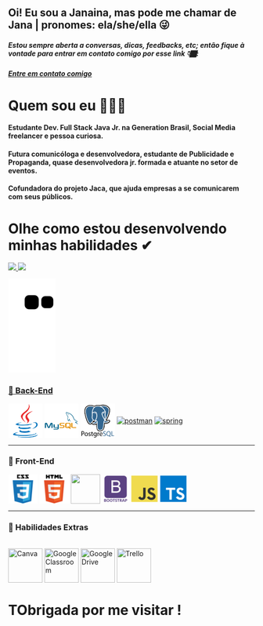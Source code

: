 <h2> Oi! Eu sou a Janaina, mas pode me chamar de Jana | pronomes: ela/she/ella 😜
<h5>Estou sempre aberta a conversas, dicas, feedbacks, etc; então fique à vontade para entrar em contato comigo por esse link 👇🏾:</h3>
<h5> <a href="https://linktr.ee/JGMR" target="_blank"><i>Entre em contato comigo</i></a></h2>

  <h1> Quem sou eu 🙋🏾‍♀️
  
<h4> Estudante Dev. Full Stack Java Jr. na Generation Brasil, Social Media freelancer e pessoa curiosa.

<h4>Futura comunicóloga e desenvolvedora, estudante de Publicidade e Propaganda, quase desenvolvedora jr. formada e atuante no setor de eventos.

<h4>Cofundadora do projeto Jaca, que ajuda empresas a se comunicarem com seus públicos. 
  
 <h1>Olhe como estou desenvolvendo minhas habilidades ✔</h3>
</p>
  

 <div>
  <a href="https://github.com/JanainaGarbugio">
  <img height="180em" src="https://github-readme-stats.vercel.app/api?username=JanainaGarbugio&show_icons=true&theme=dracula&include_all_commits=true&count_private=true"/>
  <img height="180em" src="https://github-readme-stats.vercel.app/api/top-langs/?username=JanainaGarbugio&layout=compact&langs_count=7&theme=dracula"/>
</div>
   
   ![Snake animation](https://github.com/rafaballerini/rafaballerini/blob/output/github-contribution-grid-snake.svg)

  <h3> 🤎 Back-End</h3>
<div style="display: inline_block; padding-right:100">
<a href="https://www.java.com" target="_blank" title="Java"><img align="center" src="https://raw.githubusercontent.com/devicons/devicon/master/icons/java/java-original.svg" alt="java" width="70" height="70"/></a> 
<a href="https://www.mysql.com/" target="_blank" title="MySQL"><img align="center" src="https://raw.githubusercontent.com/devicons/devicon/master/icons/mysql/mysql-original-wordmark.svg" alt="mysql" width="70" height="70"/></a>
<a href="https://www.postgresql.org" target="_blank" title="PostgreSQL"><img align="center" src="https://raw.githubusercontent.com/devicons/devicon/master/icons/postgresql/postgresql-original-wordmark.svg" alt="postgresql" width="70" height="70"/></a>
<a href="https://postman.com" target="_blank" title="PostMan"><img align="center" src="https://www.vectorlogo.zone/logos/getpostman/getpostman-icon.svg" alt="postman" width=width="70" height="70"/></a> 
<a href="https://spring.io/" target="_blank" title="SpringBoot"><img align="center" src="https://www.vectorlogo.zone/logos/springio/springio-icon.svg" alt="spring" width="70" height="70"/></a>
</div>


  
<hr>
<h3> 🤎 Front-End</h3>
<div> 
    <a href="https://www.w3schools.com/css/" target="_blank" title="CSS 3"><img align="center" src="https://raw.githubusercontent.com/devicons/devicon/master/icons/css3/css3-original-wordmark.svg" alt="css3" width="60" height="60"/></a>
<a href="https://www.w3.org/html/" target="_blank" title="HTML 5"><img align="center" src="https://raw.githubusercontent.com/devicons/devicon/master/icons/html5/html5-original-wordmark.svg" alt="html5" width="60" height="60"/></a> 
  <a href="https://angular.io" target="_blank" title="Angular"><img align="center" src="https://angular.io/assets/images/logos/angular/angular.svg" width="60" height="60"/></a>
  <a href="https://getbootstrap.com" target="_blank" title="Bootstrap"><img align="center" src="https://raw.githubusercontent.com/devicons/devicon/master/icons/bootstrap/bootstrap-plain-wordmark.svg" alt="bootstrap" width="55" height="55"/></a>
<a href="https://developer.mozilla.org/en-US/docs/Web/JavaScript" target="_blank" title="JavaScript"><img align="center" src="https://raw.githubusercontent.com/devicons/devicon/master/icons/javascript/javascript-original.svg" alt="javascript" width="55" height="55"/></a>
  <a href="https://www.typescriptlang.org/" target="_blank" title="TypeScript"><img align="center" src="https://raw.githubusercontent.com/devicons/devicon/master/icons/typescript/typescript-original.svg" alt="typescript" width="55" height="55"></a>    
</div>

<hr>
<h3> 🤎 Habilidades Extras </h3>

<div style="display: inline_block"><br>
<a href="https://www.canva.com/" target="_blank"><img align="center" src="https://logodownload.org/wp-content/uploads/2020/11/canva-logo-1.png" title="Canva" width="70" height="70"></a>
<a href="https://edu.google.com/intl/en/products/classroom/" target="_blank"><img align="center" src="https://img.icons8.com/color/96/000000/google-classroom.png" title="Google Classroom" width="70" height="70"></a>
<a href="https://www.google.com/intl/pt-br/drive/about.html" target="_blank"><img align="center" src="https://img.icons8.com/color/96/000000/google-drive--v1.png" title="Google Drive" width="70" height="70"></a>
<a href="https://trello.com/" target="_blank"><img align="center" src="https://img.icons8.com/color/144/000000/trello.png" title="Trello" width="70" height="70"></a>
</div>
   
   ##

<h1 align="left">TObrigada por me visitar !</h1>

